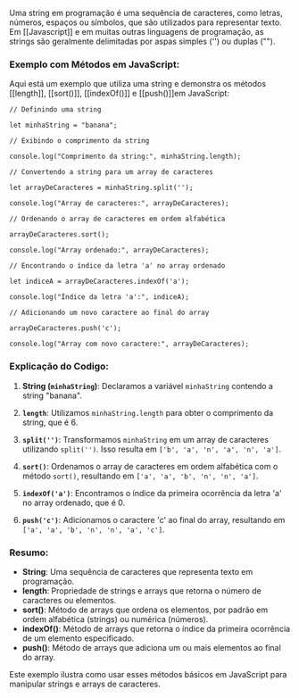 Uma string em programação é uma sequência de caracteres, como letras, números, espaços ou símbolos, que são utilizados para representar texto. Em [[Javascript]] e em muitas outras linguagens de programação, as strings são geralmente delimitadas por aspas simples ('') ou duplas ("").

### Exemplo com Métodos em JavaScript:

Aqui está um exemplo que utiliza uma string e demonstra os métodos [[length]], [[sort()]], [[indexOf()]] e [[push()]]em JavaScript:

```
// Definindo uma string

let minhaString = "banana";

// Exibindo o comprimento da string

console.log("Comprimento da string:", minhaString.length);
```

```
// Convertendo a string para um array de caracteres

let arrayDeCaracteres = minhaString.split('');

console.log("Array de caracteres:", arrayDeCaracteres);
```

```
// Ordenando o array de caracteres em ordem alfabética

arrayDeCaracteres.sort();

console.log("Array ordenado:", arrayDeCaracteres);
```

```
// Encontrando o índice da letra 'a' no array ordenado

let indiceA = arrayDeCaracteres.indexOf('a');

console.log("Índice da letra 'a':", indiceA);
```

```
// Adicionando um novo caractere ao final do array

arrayDeCaracteres.push('c');

console.log("Array com novo caractere:", arrayDeCaracteres);
```


### Explicação do Codigo:

1. **String (`minhaString`)**: Declaramos a variável `minhaString` contendo a string "banana".
    
2. **`length`**: Utilizamos `minhaString.length` para obter o comprimento da string, que é 6.
    
3. **`split('')`**: Transformamos `minhaString` em um array de caracteres utilizando `split('')`. Isso resulta em `['b', 'a', 'n', 'a', 'n', 'a']`.
    
4. **`sort()`**: Ordenamos o array de caracteres em ordem alfabética com o método `sort()`, resultando em `['a', 'a', 'b', 'n', 'n', 'a']`.
    
5. **`indexOf('a')`**: Encontramos o índice da primeira ocorrência da letra 'a' no array ordenado, que é 0.
    
6. **`push('c')`**: Adicionamos o caractere 'c' ao final do array, resultando em `['a', 'a', 'b', 'n', 'n', 'a', 'c']`.
    

### Resumo:

- **String**: Uma sequência de caracteres que representa texto em programação.
- **length**: Propriedade de strings e arrays que retorna o número de caracteres ou elementos.
- **sort()**: Método de arrays que ordena os elementos, por padrão em ordem alfabética (strings) ou numérica (números).
- **indexOf()**: Método de arrays que retorna o índice da primeira ocorrência de um elemento especificado.
- **push()**: Método de arrays que adiciona um ou mais elementos ao final do array.

Este exemplo ilustra como usar esses métodos básicos em JavaScript para manipular strings e arrays de caracteres.
